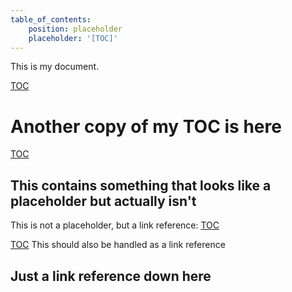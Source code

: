 ```yaml
---
table_of_contents:
    position: placeholder
    placeholder: '[TOC]'
---
```


This is my document.

[TOC]

# Another copy of my TOC is here

[TOC]

## This contains something that looks like a placeholder but actually isn't

This is not a placeholder, but a link reference: [TOC]

[TOC] This should also be handled as a link reference

## Just a link reference down here

[TOC]: https://www.example.com "Link Reference"
